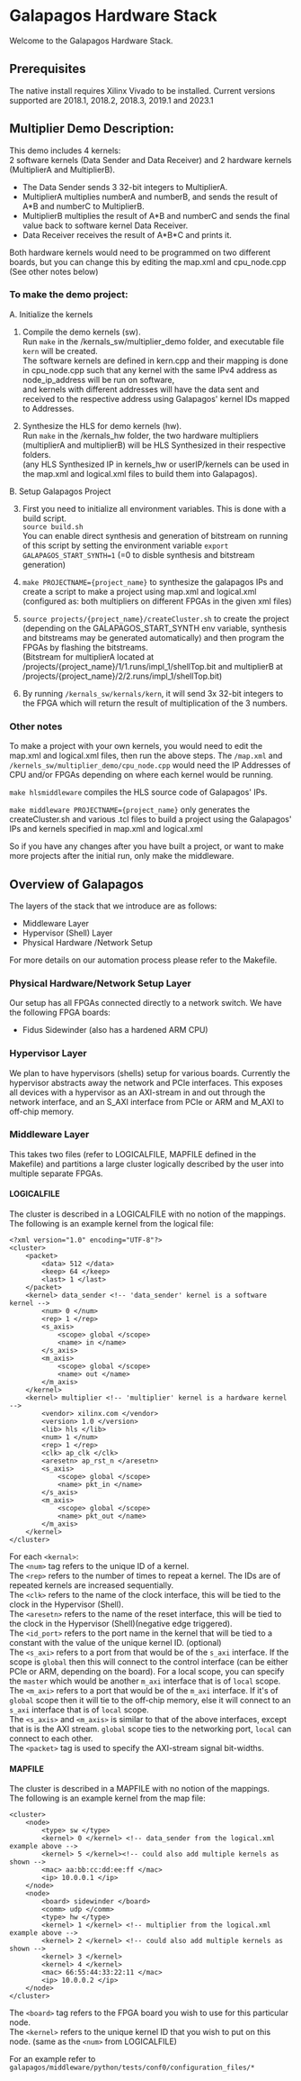 # Galapagos Hardware Stack 

Welcome to the Galapagos Hardware Stack. 

## Prerequisites

The native install requires Xilinx Vivado to be installed. Current versions supported are 2018.1, 2018.2, 2018.3, 2019.1 and 2023.1

## Multiplier Demo Description:
This demo includes 4 kernels:  
2 software kernels (Data Sender and Data Receiver) and 2 hardware kernels (MultiplierA and MultiplierB).
- The Data Sender sends 3 32-bit integers to MultiplierA.  
- MultiplierA multiplies numberA and numberB, and sends the result of A\*B and numberC to MultiplierB.  
- MultiplierB multiplies the result of A\*B and numberC and sends the final value back to software kernel Data Receiver.  
- Data Receiver receives the result of A\*B\*C and prints it.

Both hardware kernels would need to be programmed on two different boards, but you can change this by editing the map.xml and cpu_node.cpp (See other notes below)  

### To make the demo project:

A. Initialize the kernels

1. Compile the demo kernels (sw).  
Run `make` in the /kernals_sw/multiplier_demo folder, and executable file `kern` will be created.  
The software kernels are defined in kern.cpp and their mapping is done in cpu_node.cpp such that any kernel with the same IPv4 address as node_ip_address will be run on software,  
and kernels with different addresses will have the data sent and received to the respective address using Galapagos' kernel IDs mapped to Addresses.

2. Synthesize the HLS for demo kernels (hw).  
Run `make` in the /kernals_hw folder, the two hardware multipliers (multiplierA and multiplierB) will be HLS Synthesized in their respective folders.  
(any HLS Synthesized IP in kernels_hw or userIP/kernels can be used in the map.xml and logical.xml files to build them into Galapagos).

B. Setup Galapagos Project

3. First you need to initialize all environment variables. This is done with a build script.  
`source build.sh`  
You can enable direct synthesis and generation of bitstream on running of this script by setting the environment variable `export GALAPAGOS_START_SYNTH=1` (=0 to disble synthesis and bitstream generation)

4. `make PROJECTNAME={project_name}` to synthesize the galapagos IPs and create a script to make a project using map.xml and logical.xml (configured as: both multipliers on different FPGAs in the given xml files)

5. `source projects/{project_name}/createCluster.sh`  to create the project (depending on the GALAPAGOS_START_SYNTH env variable, synthesis and bitstreams may be generated automatically) and then program the FPGAs by flashing the bitstreams.  
(Bitstream for multiplierA located at /projects/{project_name}/1/1.runs/impl_1/shellTop.bit and multiplierB at /projects/{project_name}/2/2.runs/impl_1/shellTop.bit)  

6. By running `/kernals_sw/kernals/kern`, it will send 3x 32-bit integers to the FPGA which will return the result of multiplication of the 3 numbers.

### Other notes

To make a project with your own kernels, you would need to edit the map.xml and logical.xml files, then run the above steps.
The `/map.xml` and `/kernels_sw/multiplier_demo/cpu_node.cpp` would need the IP Addresses of CPU and/or FPGAs depending on where each kernel would be running.

`make hlsmiddleware` compiles the HLS source code of Galapagos' IPs.

`make middleware PROJECTNAME={project_name}` only generates the createCluster.sh and various .tcl files to build a project using the Galapagos' IPs and kernels specified in map.xml and logical.xml

So if you have any changes after you have built a project, or want to make more projects after the initial run, only make the middleware.

## Overview of Galapagos

The layers of the stack that we introduce are as follows:  
- Middleware Layer
- Hypervisor (Shell) Layer
- Physical Hardware /Network Setup

For more details on our automation process please refer to the Makefile. 

### Physical Hardware/Network Setup Layer

Our setup has all FPGAs connected directly to a network switch.  We have the following FPGA boards:
- Fidus Sidewinder (also has a hardened ARM CPU)

### Hypervisor Layer

We plan to have hypervisors (shells) setup for various boards. Currently the hypervisor abstracts away the network and PCIe interfaces. 
This exposes all devices with a hypervisor as an AXI-stream in and out through the network interface, and an S_AXI interface from PCIe or ARM and M_AXI to off-chip memory.


### Middleware Layer

This takes two files (refer to LOGICALFILE, MAPFILE defined in the Makefile) and partitions a large cluster logically described by the user into multiple separate FPGAs.

#### LOGICALFILE

The cluster is described in a LOGICALFILE with no notion of the mappings. 
The following is an example kernel from the logical file:
```
<?xml version="1.0" encoding="UTF-8"?>
<cluster>
    <packet>
        <data> 512 </data>
        <keep> 64 </keep>
        <last> 1 </last>
    </packet>
	<kernel> data_sender <!-- 'data_sender' kernel is a software kernel -->
        <num> 0 </num>
        <rep> 1 </rep>
        <s_axis>
            <scope> global </scope>
            <name> in </name>
        </s_axis>
        <m_axis>
            <scope> global </scope>
            <name> out </name>
        </m_axis>
	</kernel>
    <kernel> multiplier <!-- 'multiplier' kernel is a hardware kernel -->
        <vendor> xilinx.com </vendor>
        <version> 1.0 </version>
        <lib> hls </lib>
        <num> 1 </num>
        <rep> 1 </rep>
        <clk> ap_clk </clk>
        <aresetn> ap_rst_n </aresetn>
        <s_axis>
            <scope> global </scope>
            <name> pkt_in </name>
        </s_axis>
        <m_axis>
            <scope> global </scope>
            <name> pkt_out </name>
        </m_axis>
    </kernel>
</cluster>
```
For each `<kernal>`: <br/>
The `<num>` tag refers to the unique ID of a kernel. <br/>
The `<rep>` refers to the number of times to repeat a kernel. The IDs are of repeated kernels are increased sequentially. <br/>
The `<clk>` refers to the name of the clock interface, this will be tied to the clock in the Hypervisor (Shell). <br/>
The `<aresetn>` refers to the name of the reset interface, this will be tied to the clock in the Hypervisor (Shell)(negative edge triggered). <br/>
The `<id_port>` refers to the port name in the kernel that will be tied to a constant with the value of the unique kernel ID. (optional) <br/>
The `<s_axi>` refers to a port from that would be of the `s_axi` interface. If the scope is `global` then this will connect to the control interface (can be either PCIe or ARM, depending on the board). For a local scope, you can specify the `master` which would be another `m_axi` interface that is of `local` scope. <br/>
The `<m_axi>` refers to a port that would be of the `m_axi` interface. If it's of `global` scope then it will tie to the off-chip memory, else it will connect to an `s_axi` interface that is of `local` scope. <br/>
The `<s_axis>` and `<m_axis>` is similar to that of the above interfaces, except that is is the AXI stream. `global` scope ties to the networking port, `local` can connect to each other. <br/>
The `<packet>` tag is used to specify the AXI-stream signal bit-widths. <br/>


#### MAPFILE

The cluster is described in a MAPFILE with no notion of the mappings.  <br/>
The following is an example kernel from the map file:

```
<cluster>
    <node>
        <type> sw </type>
        <kernel> 0 </kernel> <!-- data_sender from the logical.xml example above --> 
        <kernel> 5 </kernel><!-- could also add multiple kernels as shown -->
        <mac> aa:bb:cc:dd:ee:ff </mac>
        <ip> 10.0.0.1 </ip>
    </node>
    <node>
        <board> sidewinder </board>
        <comm> udp </comm>
        <type> hw </type>
        <kernel> 1 </kernel> <!-- multiplier from the logical.xml example above -->
        <kernel> 2 </kernel> <!-- could also add multiple kernels as shown -->
        <kernel> 3 </kernel>
        <kernel> 4 </kernel>
        <mac> 66:55:44:33:22:11 </mac>
        <ip> 10.0.0.2 </ip>
    </node>
</cluster>
```

The `<board>` tag refers to the FPGA board you wish to use for this particular node. <br/>
The `<kernel>` refers to the unique kernel ID that you wish to put on this node. (same as the `<num>` from LOGICALFILE)  <br/>

  
For an example refer to `galapagos/middleware/python/tests/conf0/configuration_files/*`

